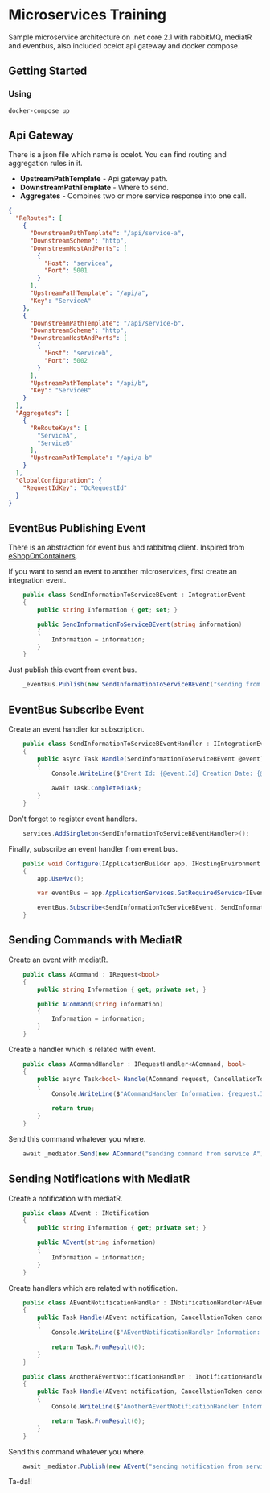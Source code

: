 # Microservices Training

Sample microservice architecture on .net core 2.1 with rabbitMQ, mediatR and eventbus, also included ocelot api gateway and docker compose.

## Getting Started

### Using

	docker-compose up
  
## Api Gateway

There is a json file which name is ocelot. You can find routing and aggregation rules in it. 

- **UpstreamPathTemplate** - Api gateway path.
- **DownstreamPathTemplate** - Where to send.
- **Aggregates** - Combines two or more service response into one call.

````json
{
  "ReRoutes": [
    {
      "DownstreamPathTemplate": "/api/service-a",
      "DownstreamScheme": "http",
      "DownstreamHostAndPorts": [
        {
          "Host": "servicea",
          "Port": 5001
        }
      ],
      "UpstreamPathTemplate": "/api/a",
      "Key": "ServiceA"
    },
    {
      "DownstreamPathTemplate": "/api/service-b",
      "DownstreamScheme": "http",
      "DownstreamHostAndPorts": [
        {
          "Host": "serviceb",
          "Port": 5002
        }
      ],
      "UpstreamPathTemplate": "/api/b",
      "Key": "ServiceB"
    }
  ],
  "Aggregates": [
    {
      "ReRouteKeys": [
        "ServiceA",
        "ServiceB"
      ],
      "UpstreamPathTemplate": "/api/a-b"
    }
  ],
  "GlobalConfiguration": {
    "RequestIdKey": "OcRequestId"
  }
}
````
 
## EventBus Publishing Event

There is an abstraction for event bus and rabbitmq client. Inspired from [eShopOnContainers](https://github.com/dotnet-architecture/eShopOnContainers).
 
If you want to send an event to another microservices, first create an integration event.
 
````csharp
    public class SendInformationToServiceBEvent : IntegrationEvent
    {
        public string Information { get; set; }

        public SendInformationToServiceBEvent(string information)
        {
            Information = information;
        }
    }
````
Just publish this event from event bus.

````csharp
    _eventBus.Publish(new SendInformationToServiceBEvent("sending from service A"));
````

## EventBus Subscribe Event
 
Create an event handler for subscription.
 
````csharp
    public class SendInformationToServiceBEventHandler : IIntegrationEventHandler<SendInformationToServiceBEvent>
    {
        public async Task Handle(SendInformationToServiceBEvent @event)
        {
            Console.WriteLine($"Event Id: {@event.Id} Creation Date: {@event.CreationDate} Message: {@event.Information}");

            await Task.CompletedTask;
        }
    }
````
Don't forget to register event handlers.
 
````csharp
    services.AddSingleton<SendInformationToServiceBEventHandler>();
````
  
Finally, subscribe an event handler from event bus.

````csharp
    public void Configure(IApplicationBuilder app, IHostingEnvironment env)
    {
        app.UseMvc();

        var eventBus = app.ApplicationServices.GetRequiredService<IEventBus>();

        eventBus.Subscribe<SendInformationToServiceBEvent, SendInformationToServiceBEventHandler>();
    }
````

## Sending Commands with MediatR

Create an event with mediatR.

````csharp
    public class ACommand : IRequest<bool>
    {
        public string Information { get; private set; }

        public ACommand(string information)
        {
            Information = information;
        }
    }
````
Create a handler which is related with event. 

````csharp
    public class ACommandHandler : IRequestHandler<ACommand, bool>
    {
        public async Task<bool> Handle(ACommand request, CancellationToken cancellationToken)
        {
            Console.WriteLine($"ACommandHandler Information: {request.Information} ");

            return true;
        }
    }
````
Send this command whatever you where.

````csharp
    await _mediator.Send(new ACommand("sending command from service A"));
````

## Sending Notifications with MediatR

Create a notification with mediatR.

````csharp
    public class AEvent : INotification
    {
        public string Information { get; private set; }

        public AEvent(string information)
        {
            Information = information;
        }
    }
````

Create handlers which are related with notification. 

````csharp
    public class AEventNotificationHandler : INotificationHandler<AEvent>
    {
        public Task Handle(AEvent notification, CancellationToken cancellationToken)
        {
            Console.WriteLine($"AEventNotificationHandler Information: {notification.Information} ");

            return Task.FromResult(0);
        }
    }

    public class AnotherAEventNotificationHandler : INotificationHandler<AEvent>
    {
        public Task Handle(AEvent notification, CancellationToken cancellationToken)
        {
            Console.WriteLine($"AnotherAEventNotificationHandler Information: {notification.Information} ");

            return Task.FromResult(0);
        }
    }
````

Send this command whatever you where.

````csharp
    await _mediator.Publish(new AEvent("sending notification from service A"));
````

Ta-da!!
